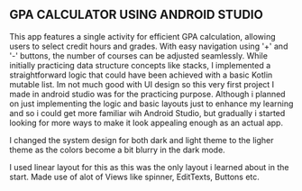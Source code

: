 ## GPA CALCULATOR USING ANDROID STUDIO
This app features a single activity for efficient GPA calculation, allowing users to select credit hours and grades. With easy navigation using '+' and '-' buttons, the number of courses can be adjusted seamlessly. While initially practicing data structure concepts like stacks, I implemented a straightforward logic that could have been achieved with a basic Kotlin mutable list. 
Im not much good with UI design so this very first project I made in android studio was for the practicing purpose. Although i planned on just implementing the logic and basic layouts just to enhance my learning and so i could get more familiar wih Android Studio, but gradually i started looking for more ways to make it look appealing enough as an actual app.

I changed the system design for both dark and light theme to the ligher theme as the colors become a bit blurry in the dark mode.

I used linear layout for this as this was the only layout i learned about in the start. Made use of alot of Views like spinner, EditTexts, Buttons etc. 
